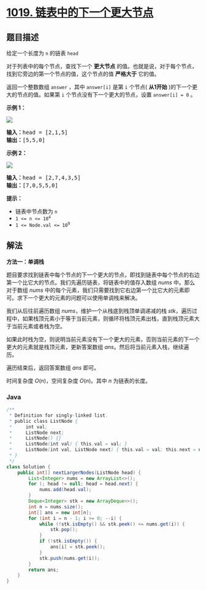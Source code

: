 # [1019. 链表中的下一个更大节点](https://leetcode.cn/problems/next-greater-node-in-linked-list)

## 题目描述

<p>给定一个长度为&nbsp;<code>n</code>&nbsp;的链表&nbsp;<code>head</code></p>

<p>对于列表中的每个节点，查找下一个 <strong>更大节点</strong> 的值。也就是说，对于每个节点，找到它旁边的第一个节点的值，这个节点的值 <strong>严格大于</strong> 它的值。</p>

<p>返回一个整数数组 <code>answer</code> ，其中 <code>answer[i]</code> 是第 <code>i</code> 个节点( <strong>从1开始</strong> )的下一个更大的节点的值。如果第 <code>i</code> 个节点没有下一个更大的节点，设置&nbsp;<code>answer[i] = 0</code>&nbsp;。</p>

<p><strong>示例 1：</strong></p>

<p><img src="https://fastly.jsdelivr.net/gh/doocs/leetcode@main/solution/1000-1099/1019.Next%20Greater%20Node%20In%20Linked%20List/images/linkedlistnext1.jpg" /></p>

<pre>
<strong>输入：</strong>head = [2,1,5]
<strong>输出：</strong>[5,5,0]
</pre>

<p><strong>示例 2：</strong></p>

<p><img src="https://fastly.jsdelivr.net/gh/doocs/leetcode@main/solution/1000-1099/1019.Next%20Greater%20Node%20In%20Linked%20List/images/linkedlistnext2.jpg" /></p>

<pre>
<strong>输入：</strong>head = [2,7,4,3,5]
<strong>输出：</strong>[7,0,5,5,0]
</pre>

<p><strong>提示：</strong></p>

<ul>
	<li>链表中节点数为&nbsp;<code>n</code></li>
	<li><code>1 &lt;= n &lt;= 10<sup>4</sup></code></li>
	<li><code>1 &lt;= Node.val &lt;= 10<sup>9</sup></code></li>
</ul>

## 解法

**方法一：单调栈**

题目要求找到链表中每个节点的下一个更大的节点，即找到链表中每个节点的右边第一个比它大的节点。我们先遍历链表，将链表中的值存入数组 $nums$ 中。那么对于数组 $nums$ 中的每个元素，我们只需要找到它右边第一个比它大的元素即可。求下一个更大的元素的问题可以使用单调栈来解决。

我们从后往前遍历数组 $nums$，维护一个从栈底到栈顶单调递减的栈 $stk$，遍历过程中，如果栈顶元素小于等于当前元素，则循环将栈顶元素出栈，直到栈顶元素大于当前元素或者栈为空。

如果此时栈为空，则说明当前元素没有下一个更大的元素，否则当前元素的下一个更大的元素就是栈顶元素，更新答案数组 $ans$。然后将当前元素入栈，继续遍历。

遍历结束后，返回答案数组 $ans$ 即可。

时间复杂度 $O(n)$，空间复杂度 $O(n)$。其中 $n$ 为链表的长度。

### **Java**

```java
/**
 * Definition for singly-linked list.
 * public class ListNode {
 *     int val;
 *     ListNode next;
 *     ListNode() {}
 *     ListNode(int val) { this.val = val; }
 *     ListNode(int val, ListNode next) { this.val = val; this.next = next; }
 * }
 */
class Solution {
    public int[] nextLargerNodes(ListNode head) {
        List<Integer> nums = new ArrayList<>();
        for (; head != null; head = head.next) {
            nums.add(head.val);
        }
        Deque<Integer> stk = new ArrayDeque<>();
        int n = nums.size();
        int[] ans = new int[n];
        for (int i = n - 1; i >= 0; --i) {
            while (!stk.isEmpty() && stk.peek() <= nums.get(i)) {
                stk.pop();
            }
            if (!stk.isEmpty()) {
                ans[i] = stk.peek();
            }
            stk.push(nums.get(i));
        }
        return ans;
    }
}
```
